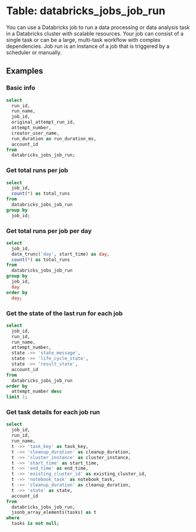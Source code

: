 # Table: databricks_jobs_job_run

You can use a Databricks job to run a data processing or data analysis task in a Databricks cluster with scalable resources. Your job can consist of a single task or can be a large, multi-task workflow with complex dependencies. Job run is an instance of a job that is triggered by a scheduler or manually.

## Examples

### Basic info

```sql
select
  run_id,
  run_name,
  job_id,
  original_attempt_run_id,
  attempt_number,
  creator_user_name,
  run_duration as run_duration_ms,
  account_id
from
  databricks_jobs_job_run;
```

### Get total runs per job
  
```sql
select
  job_id,
  count(*) as total_runs
from
  databricks_jobs_job_run
group by
  job_id;
```

### Get total runs per job per day

```sql
select
  job_id,
  date_trunc('day', start_time) as day,
  count(*) as total_runs
from
  databricks_jobs_job_run
group by
  job_id,
  day
order by
  day;
```

### Get the state of the last run for each job

```sql
select
  job_id,
  run_id,
  run_name,
  attempt_number,
  state ->> 'state_message',
  state ->> 'life_cycle_state',
  state ->> 'result_state',
  account_id
from
  databricks_jobs_job_run
order by
  attempt_number desc
limit 1;
```


### Get task details for each job run

```sql
select
  job_id,
  run_id,
  run_name,
  t ->> 'task_key' as task_key,
  t ->> 'cleanup_duration' as cleanup_duration,
  t ->> 'cluster_instance' as cluster_instance,
  t ->> 'start_time' as start_time,
  t ->> 'end_time' as end_time,
  t ->> 'existing_cluster_id' as existing_cluster_id,
  t ->> 'notebook_task' as notebook_task,
  t ->> 'cleanup_duration' as cleanup_duration,
  t ->> 'state' as state,
  account_id
from
  databricks_jobs_job_run,
  jsonb_array_elements(tasks) as t
where
  tasks is not null;
```